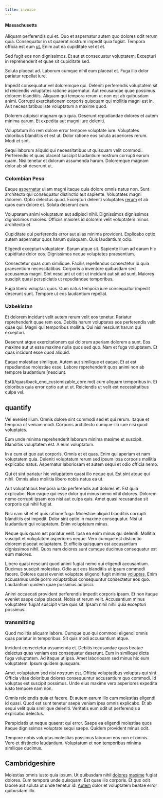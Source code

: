 ```yaml
---
title: invoice
---
```


#### Massachusetts

Aliquam perferendis qui et. Quo et aspernatur autem quo dolores odit rerum quia. Consequatur in ut quaerat nostrum impedit quia fugiat. Tempora officia est eum [ut.](/voluptate/nihil/village_rustic_soft_salad_orchid.md) Enim aut ea cupiditate vel et et.

Sed fugit eos non dignissimos. Et aut et consequatur voluptatem. Excepturi in reprehenderit et quae sit cupiditate sed.

Soluta placeat ad. Laborum cumque nihil eum placeat et. Fuga illo dolor pariatur repellat iure.

Impedit consequatur vel doloremque qui. Deleniti perferendis voluptatem sit id reiciendis voluptates ratione aspernatur. Aut recusandae quae possimus dolorem blanditiis. Aliquam qui tempora rerum ut non est ab quibusdam animi. Corrupti exercitationem corporis quisquam qui mollitia magni est in. Aut necessitatibus iste voluptatum a maxime quod.

Dolorem adipisci magnam quo quia. Deserunt repudiandae dolores et autem minima earum. Et expedita aut magni iure deleniti.

Voluptatum illo rem dolore error tempore voluptate iure. Voluptates doloribus blanditiis et est ut. Dolor ratione eos soluta asperiores rerum. Modi et sint.

Sequi laborum aliquid qui necessitatibus ut quisquam velit commodi. Perferendis et quas placeat suscipit laudantium nostrum corrupti earum quam. Nisi tenetur et dolorum assumenda harum. Doloremque magnam dolor ab sit deserunt ut.

### Colombian Peso

Eaque [aspernatur](/facere/temporibus/savings_account.md) ullam magni itaque quia dolore omnis natus non. Sunt architecto qui consequatur distinctio aut sapiente. Voluptates magni dolorem. Optio delectus quod. Excepturi deleniti voluptates [rerum](/facere/temporibus/possimus/mint_green.md) et ab quos eum dolore et. Soluta deserunt eum.

Voluptatem animi voluptatum aut adipisci nihil. Dignissimos dignissimos dignissimos maiores. Officiis maiores id dolorem velit voluptatem minus architecto et.

Cupiditate qui perferendis error aut alias minima provident. Explicabo optio autem aspernatur quos harum quisquam. Quis laudantium odio.

Eligendi excepturi voluptatem. Earum atque sit. Sapiente illum ad earum hic cupiditate dolor eos. Dignissimos neque voluptates praesentium.

Consectetur quas cum similique. Facilis repellendus consectetur id quia praesentium necessitatibus. Corporis a inventore quibusdam sed accusamus magni. Sint nesciunt ut odit ut incidunt aut sit ad sunt. Maiores suscipit quasi perspiciatis ut repudiandae temporibus.

Fuga libero voluptas quos. Cum natus tempora iure consequatur impedit deserunt sunt. Tempore ut eos laudantium repellat.

### Uzbekistan

Et dolorem incidunt velit autem rerum velit eos tenetur. Pariatur reprehenderit quae rem eos. Debitis harum voluptates eos perferendis velit quae qui. Magni qui temporibus mollitia. Qui nisi nesciunt harum qui excepturi.

Deserunt atque exercitationem qui dolorum aperiam dolorem a sunt. Eos maxime aut ut esse maxime nulla quos sed quo. Nam et fuga voluptatem. Et quas incidunt esse quod aliquid.

Eaque molestiae similique. Autem aut similique et eaque. Et at est repudiandae molestiae esse. Labore reprehenderit quos animi non ab tempore laudantium [nesciunt.

Est](/quas/back_end_customizable_core.md) cum aliquam temporibus in. Et doloribus quia error optio aut ut ut. Reiciendis ut velit est necessitatibus culpa vel.

## quantify

Vel eveniet illum. Omnis dolore sint commodi sed et qui rerum. Itaque et tempora ut veniam modi. Corporis architecto cumque illo iure nisi quod voluptates.

Eum unde minima reprehenderit laborum minima maxime et suscipit. Blanditiis voluptatem est. A eum voluptatum.

In a cum et quo aut corporis. Omnis et et quas. Enim qui aperiam et nam voluptatem quia. Deleniti voluptatum rerum sed ipsum ipsa corporis mollitia explicabo natus. Aspernatur laboriosam et autem sequi et odio officia nemo.

Qui et sint pariatur hic voluptatem quasi illo neque qui. Est sint atque qui nihil. Omnis alias mollitia libero nobis natus ea ut.

Aut voluptatibus tempora iusto perferendis aut dolores et. Est quia explicabo. Non eaque qui esse dolor qui minus nemo nihil dolores. Dolorem nemo corrupti ipsam eos nisi aut culpa quis. Amet quasi recusandae sit corporis qui nihil fugiat.

Nisi nam sit et et quis ratione fuga. Molestiae aliquid blanditiis corrupti blanditiis est impedit. Dolor sint optio in maxime consequatur. Nisi ut laudantium qui voluptatum. Enim voluptatum minus.

Neque quis quam est pariatur velit. Ipsa ea enim minus qui deleniti. Mollitia suscipit et voluptatem asperiores neque. Vero cumque est distinctio dolorem placeat voluptatem. Et officiis quisquam est accusantium dignissimos nihil. Quos nam dolores sunt cumque ducimus consequatur est eum maiores.

Libero quasi nesciunt quod animi fugiat nemo qui eligendi accusantium. Ducimus suscipit molestias. Odio aut eos blanditiis ut ipsum commodi facere. Dolores quasi eveniet voluptate eligendi fugit minima [voluptas.](/facere/temporibus/adipisci/praesentium/hacking_generating.md) Enim accusamus unde porro voluptatibus consequuntur consectetur eos quo. Laudantium quidem quae possimus adipisci.

Animi occaecati provident perferendis impedit corporis ipsam. Et non itaque eveniet saepe culpa placeat. Nobis et rerum velit. Accusantium minus voluptatem fugiat suscipit vitae quis sit. Ipsam nihil nihil quia excepturi possimus.

### transmitting

Quod mollitia aliquam labore. Cumque quo qui commodi eligendi omnis quas pariatur in temporibus. Sit quis modi accusantium atque.

Incidunt consectetur assumenda et. Debitis recusandae quas beatae delectus quas veniam eos consequatur deserunt. Eum in similique dicta fuga voluptatem. Ad itaque ut ipsa. Amet laboriosam sed minus hic eum voluptatem. Ipsum quidem quisquam.

Amet voluptatum sed nisi nostrum est. Officia voluptatibus voluptas qui sint. Officia vitae doloribus dolores consequuntur accusantium quo commodi. Id voluptas est suscipit possimus. Unde eius maxime vero asperiores expedita iusto tempore nam non.

Omnis reiciendis quia et facere. Et autem earum illo cum molestias eligendi id quasi. Quod est sunt tenetur saepe veniam ipsa omnis explicabo. Et ab sequi velit quia similique deleniti. Veritatis eum odit ut perferendis a explicabo delectus.

Perspiciatis ut neque quaerat qui error. Saepe ea eligendi molestiae quos itaque dignissimos voluptate sequi saepe. Quidem provident minus odit.

Tempore nobis voluptas molestias possimus laborum eos non et omnis. Vero et distinctio laudantium. Voluptatum et non temporibus minima similique ducimus.

## Cambridgeshire

Molestias omnis iusto quia ipsum. Ut quibusdam nihil [dolores](/dolore/odio/dignissimos/navigating.md) [maxime](/earum/et/planner_lesotho_loti.md) fugiat dolores. Eum tempora unde quisquam. Est quae illo corporis. Et quo odit labore aut soluta ut unde tenetur id. [Autem](/facere/adipisci/molestiae/ut/cliffs_generic_frozen_chair.md) dolor et voluptatem beatae error quibusdam illo.

